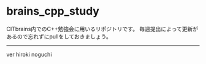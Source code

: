 # brains_cpp_study
CITbrains内でのC++勉強会に用いるリポジトリです。
毎週提出によって更新があるので忘れずにpullをしておきましょう。

---

ver hiroki noguchi